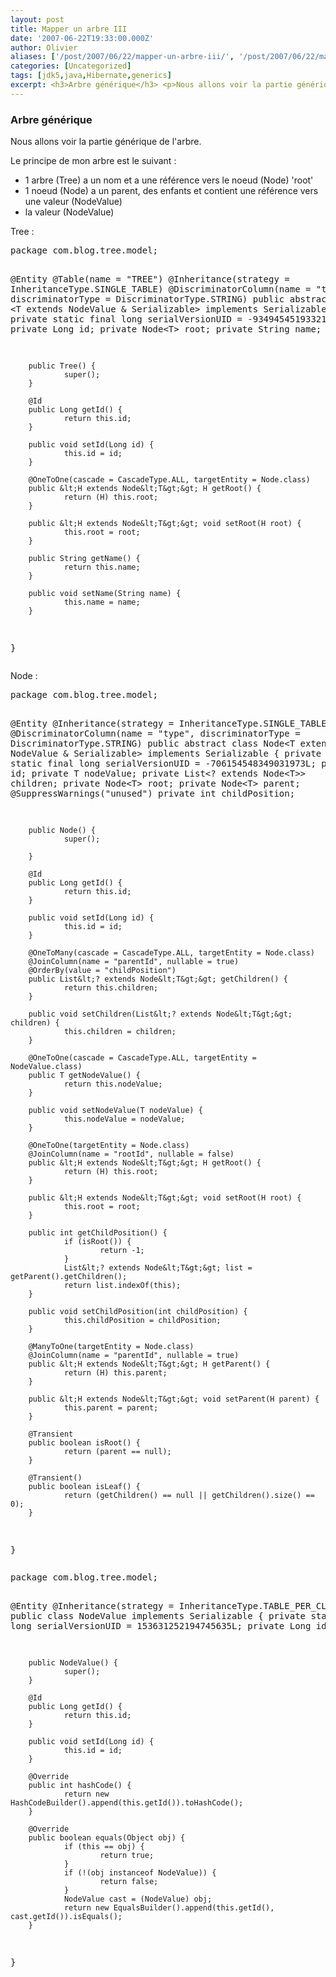 ```yaml
---
layout: post
title: Mapper un arbre III
date: '2007-06-22T19:33:00.000Z'
author: Olivier
aliases: ['/post/2007/06/22/mapper-un-arbre-iii/', '/post/2007/06/22/mapper-un-arbre-iii/', '/post/2007/06/23/Mapper-un-arbre-iii', '/post/2007/06/23/Mapper-un-arbre-III']
categories: [Uncategorized]
tags: [jdk5,java,Hibernate,generics]
excerpt: <h3>Arbre générique</h3> <p>Nous allons voir la partie générique de l'arbre.</p>
---
```


<h3>Arbre générique</h3> <p>Nous allons voir la partie générique de l'arbre.</p>
<!--more-->
<p>Le principe de mon arbre est le suivant :</p> <ul> <li>1 arbre (Tree) a un nom et a une référence vers le noeud (Node) 'root'</li> <li>1 noeud (Node) a un parent, des enfants et contient une référence vers une valeur (NodeValue)</li> <li>la valeur (NodeValue)</li> </ul> 
<p>Tree :</p> 
<pre class="prettyprint lang-java">
package com.blog.tree.model;

@Entity
@Table(name = "TREE")
@Inheritance(strategy = InheritanceType.SINGLE_TABLE)
@DiscriminatorColumn(name = "type", discriminatorType = DiscriminatorType.STRING)
public abstract class Tree &lt;T extends NodeValue & Serializable&gt; implements Serializable {
        private static final long serialVersionUID = -934945451933213736L;
        private Long id;
        private Node&lt;T&gt; root;
        private String name;

        public Tree() {
                super();
        }

        @Id
        public Long getId() {
                return this.id;
        }

        public void setId(Long id) {
                this.id = id;
        }

        @OneToOne(cascade = CascadeType.ALL, targetEntity = Node.class)
        public &lt;H extends Node&lt;T&gt;&gt; H getRoot() {
                return (H) this.root;
        }

        public &lt;H extends Node&lt;T&gt;&gt; void setRoot(H root) {
                this.root = root;
        }

        public String getName() {
                return this.name;
        }

        public void setName(String name) {
                this.name = name;
        }
}
</pre>
<p>Node :</p> 
<pre class="prettyprint lang-java">
package com.blog.tree.model;

@Entity
@Inheritance(strategy = InheritanceType.SINGLE_TABLE)
@DiscriminatorColumn(name = "type", discriminatorType = DiscriminatorType.STRING)
public abstract class Node&lt;T extends NodeValue & Serializable&gt; implements Serializable {
        private static final long serialVersionUID = -706154548349031973L;
        private Long id;
        private T nodeValue;
        private List&lt;? extends Node&lt;T&gt;&gt; children;
        private Node&lt;T&gt; root;
        private Node&lt;T&gt; parent;
        @SuppressWarnings("unused")
        private int childPosition;

        public Node() {
                super();

        }

        @Id
        public Long getId() {
                return this.id;
        }

        public void setId(Long id) {
                this.id = id;
        }

        @OneToMany(cascade = CascadeType.ALL, targetEntity = Node.class)
        @JoinColumn(name = "parentId", nullable = true)
        @OrderBy(value = "childPosition")
        public List&lt;? extends Node&lt;T&gt;&gt; getChildren() {
                return this.children;
        }

        public void setChildren(List&lt;? extends Node&lt;T&gt;&gt; children) {
                this.children = children;
        }

        @OneToOne(cascade = CascadeType.ALL, targetEntity = NodeValue.class)
        public T getNodeValue() {
                return this.nodeValue;
        }

        public void setNodeValue(T nodeValue) {
                this.nodeValue = nodeValue;
        }

        @OneToOne(targetEntity = Node.class)
        @JoinColumn(name = "rootId", nullable = false)
        public &lt;H extends Node&lt;T&gt;&gt; H getRoot() {
                return (H) this.root;
        }

        public &lt;H extends Node&lt;T&gt;&gt; void setRoot(H root) {
                this.root = root;
        }

        public int getChildPosition() {
                if (isRoot()) {
                        return -1;
                }
                List&lt;? extends Node&lt;T&gt;&gt; list = getParent().getChildren();
                return list.indexOf(this);
        }

        public void setChildPosition(int childPosition) {
                this.childPosition = childPosition;
        }

        @ManyToOne(targetEntity = Node.class)
        @JoinColumn(name = "parentId", nullable = true)
        public &lt;H extends Node&lt;T&gt;&gt; H getParent() {
                return (H) this.parent;
        }

        public &lt;H extends Node&lt;T&gt;&gt; void setParent(H parent) {
                this.parent = parent;
        }

        @Transient
        public boolean isRoot() {
                return (parent == null);
        }

        @Transient()
        public boolean isLeaf() {
                return (getChildren() == null || getChildren().size() == 0);
        }
}
</pre>
<p></p>
<pre class="prettyprint lang-java">
package com.blog.tree.model;

@Entity
@Inheritance(strategy = InheritanceType.TABLE_PER_CLASS)
public class NodeValue implements Serializable {
        private static final long serialVersionUID = 153631252194745635L;
        private Long id;

        public NodeValue() {
                super();
        }

        @Id
        public Long getId() {
                return this.id;
        }

        public void setId(Long id) {
                this.id = id;
        }

        @Override
        public int hashCode() {
                return new HashCodeBuilder().append(this.getId()).toHashCode();
        }

        @Override
        public boolean equals(Object obj) {
                if (this == obj) {
                        return true;
                }
                if (!(obj instanceof NodeValue)) {
                        return false;
                }
                NodeValue cast = (NodeValue) obj;
                return new EqualsBuilder().append(this.getId(), cast.getId()).isEquals();
        }
}
</pre>
